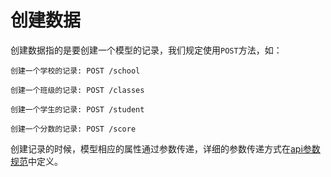 # 创建数据



创建数据指的是要创建一个模型的记录，我们规定使用`POST`方法，如：

```
创建一个学校的记录: POST /school

创建一个班级的记录: POST /classes

创建一个学生的记录: POST /student

创建一个分数的记录: POST /score

```



创建记录的时候，模型相应的属性通过参数传递，详细的参数传递方式在[api参数规范](parameter.md)中定义。
